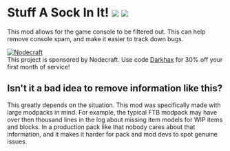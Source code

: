 # Stuff A Sock In It! [![](http://cf.way2muchnoise.eu/262137.svg)](https://minecraft.curseforge.com/projects/stuff-a-sock-in-it) [![](http://cf.way2muchnoise.eu/versions/262137.svg)](https://minecraft.curseforge.com/projects/stuff-a-sock-in-it)

This mod allows for the game console to be filtered out. This can help remove console spam, and make it easier to track down bugs. 

[![Nodecraft](https://nodecraft.com/assets/images/logo-dark.png)](https://nodecraft.com/r/darkhax)    
This project is sponsored by Nodecraft. Use code [Darkhax](https://nodecraft.com/r/darkhax) for 30% off your first month of service!

## Isn't it a bad idea to remove information like this?

This greatly depends on the situation. This mod was specifically made with large modpacks in mind. For example, the typical FTB modpack may have over then thousand lines in the log about missing item models for WIP items and blocks. In a production pack like that nobody cares about that information, and it makes it harder for pack and mod devs to spot genuine issues.